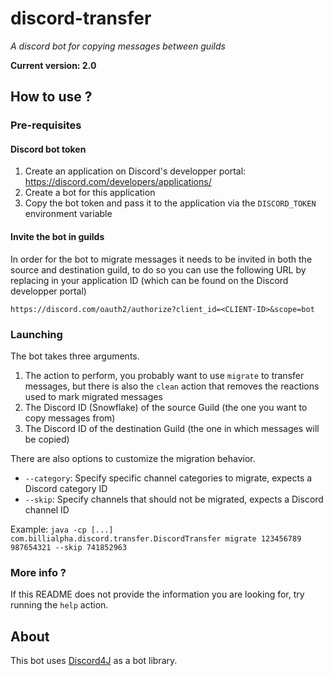 # discord-transfer #
_A discord bot for copying messages between guilds_

**Current version: 2.0**

## How to use ? ##

### Pre-requisites ###

#### Discord bot token ####

1. Create an application on Discord's developper portal: https://discord.com/developers/applications/
2. Create a bot for this application
3. Copy the bot token and pass it to the application via the `DISCORD_TOKEN` environment variable

#### Invite the bot in guilds ####

In order for the bot to migrate messages it needs to be invited in both the source and destination guild, to do so you can use the following URL by replacing in your application ID (which can be found on the Discord developper portal)

`https://discord.com/oauth2/authorize?client_id=<CLIENT-ID>&scope=bot`

### Launching ###

The bot takes three arguments.

1. The action to perform, you probably want to use `migrate` to transfer messages, but there is also the `clean` action that removes the reactions used to mark migrated messages
2. The Discord ID (Snowflake) of the source Guild (the one you want to copy messages from)
3. The Discord ID of the destination Guild (the one in which messages will be copied)

There are also options to customize the migration behavior.

- `--category`: Specify specific channel categories to migrate, expects a Discord category ID
- `--skip`: Specify channels that should not be migrated, expects a Discord channel ID

Example: `java -cp [...] com.billialpha.discord.transfer.DiscordTransfer migrate 123456789 987654321 --skip 741852963`

### More info ? ###

If this README does not provide the information you are looking for, try running the `help` action.

## About ##

This bot uses [Discord4J](https://github.com/Discord4J/Discord4J) as a bot library.
